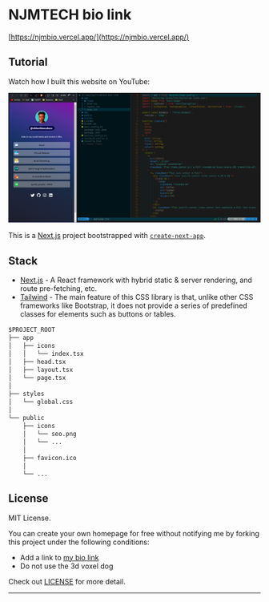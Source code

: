 # NJMTECH bio link

[https://njmbio.vercel.app/](https://njmbio.vercel.app/)

## Tutorial

Watch how I built this website on YouTube:

[![YouTube thumbnail](./doc/thumb.png)](https://www.youtube.com/watch?v=eFzNekhVhmM&t=3550s)

This is a [Next.js](https://nextjs.org/) project bootstrapped with [`create-next-app`](https://github.com/vercel/next.js/tree/canary/packages/create-next-app).

## Stack

- [Next.js](https://nextjs.org/) - A React framework with hybrid static & server rendering, and route pre-fetching, etc.
- [Tailwind](https://tailwindcss.com/) - The main feature of this CSS library is that, unlike other CSS frameworks like Bootstrap, it does not provide a series of predefined classes for elements such as buttons or tables.

```
$PROJECT_ROOT
├── app
│   ├── icons
│   │   └── index.tsx
│   ├── head.tsx
│   ├── layout.tsx
│   └── page.tsx
│
├── styles
│   └── global.css
│
└── public
    ├── icons
    │   └── seo.png
    │   └── ...
    │
    ├── favicon.ico
    │
    └── ...
```

## License

MIT License.

You can create your own homepage for free without notifying me by forking this project under the following conditions:

- Add a link to [my bio link](https://njmbio.vercel.app/)
- Do not use the 3d voxel dog

Check out [LICENSE](./LICENSE) for more detail.

---

